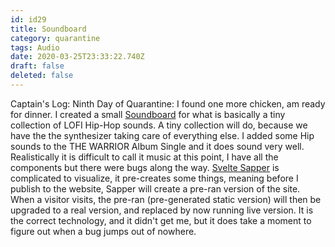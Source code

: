 ```yaml
---
id: id29
title: Soundboard
category: quarantine
tags: Audio
date: 2020-03-25T23:33:22.740Z
draft: false
deleted: false
---
```


Captain's Log: Ninth Day of Quarantine: I found one more chicken, am ready for dinner. I created a small [Soundboard][1] for what is basically a tiny collection of LOFI Hip-Hop sounds. A tiny collection will do, because we have the the synthesizer taking care of everything else. I added some Hip sounds to the THE WARRIOR Album Single and it does sound very well. Realistically it is difficult to call it music at this point, I have all the components but there were bugs along the way. [Svelte Sapper][2] is complicated to visualize, it pre-creates some things, meaning before I publish to the website, Sapper will create a pre-ran version of the site. When a visitor visits, the pre-ran (pre-generated static version) will then be upgraded to a real version, and replaced by now running live version. It is the correct technology, and it didn't get me, but it does take a moment to figure out when a bug jumps out of nowhere.

[1]: https://en.wikipedia.org/wiki/Soundboard_(computer_program)
[2]: https://sapper.svelte.dev/docs#Server-side_rendering
